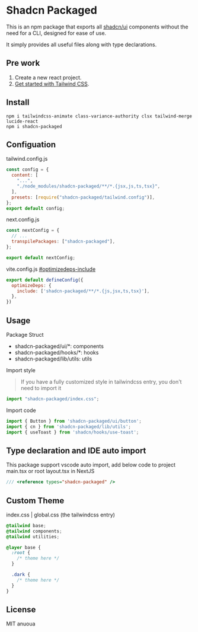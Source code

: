 # Shadcn Packaged

This is an npm package that exports all [shadcn/ui](https://ui.shadcn.com/) components without the need for a CLI, designed for ease of use. 

It simply provides all useful files along with type declarations.

## Pre work

1. Create a new react project.
2. [Get started with Tailwind CSS](https://tailwindcss.com/docs/installation).

## Install

```shell
npm i tailwindcss-animate class-variance-authority clsx tailwind-merge lucide-react
npm i shadcn-packaged
```

## Configuation

tailwind.config.js

```javascript
const config = {
  content: [
    "...",
    "./node_modules/shadcn-packaged/**/*.{jsx,js,ts,tsx}",
  ],
  presets: [require("shadcn-packaged/tailwind.config")],
};
export default config;
```

next.config.js

```javascript
const nextConfig = {
  // ...
  transpilePackages: ["shadcn-packaged"],
};

export default nextConfig;
```

vite.config.js [#optimizedeps-include](https://cn.vitejs.dev/config/dep-optimization-options.html#optimizedeps-include)

```javascript
export default defineConfig({
  optimizeDeps: {
    include: ['shadcn-packaged/**/*.{js,jsx,ts,tsx}'],
  },
})
```

## Usage

Package Struct

- shadcn-packaged/ui/*: components
- shadcn-packaged/hooks/*: hooks
- shadcn-packaged/lib/utils: utils

Import style

> If you have a fully customized style in tailwindcss entry, you don't need to import it

```javascript
import "shadcn-packaged/index.css";
```

Import code

```javascript
import { Button } from 'shadcn-packaged/ui/button';
import { cn } from 'shadcn-packaged/lib/utils';
import { useToast } from 'shadcn/hooks/use-toast';
```

## Type declaration and IDE auto import

This package support vscode auto import, add below code to project main.tsx or root layout.tsx in NextJS

```typescript
/// <reference types="shadcn-packaged" />
```

## Custom Theme

index.css | global.css (the tailwindcss entry)

```css
@tailwind base;
@tailwind components;
@tailwind utilities;

@layer base {
  :root {
    /* theme here */
  }

  .dark {
    /* theme here */
  }
}
```

## License

MIT anuoua
